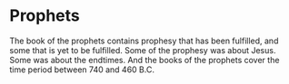 # Prophets

The book of the prophets contains prophesy that has been fulfilled, and some that is yet to be fulfilled.
 Some of the prophesy was about Jesus.
 Some was about the endtimes. 
 And the books of the prophets cover the time period between 740 and 460 B.C.